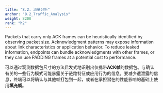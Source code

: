```yaml
---
title: "8.2. 流量分析"
anchor: "8.2_Traffic_Analysis"
weight: 8200
rank: "h2"
---
```


Packets that carry only ACK frames can be heuristically identified by observing packet size. Acknowledgment patterns may expose information about link characteristics or application behavior. To reduce leaked information, endpoints can bundle acknowledgments with other frames, or they can use PADDING frames at a potential cost to performance.

可以通过观测数据包尺寸的方法启发式地识别出仅携带**ACK帧**的数据包。与确认有关的一些行为模式可能暴露关于链路特征或应用行为的信息。要减少遭泄露的信息，终端可以将确认与其他帧打包到一起，或者在承担潜在的性能影响的基础上使用**填充帧**。
